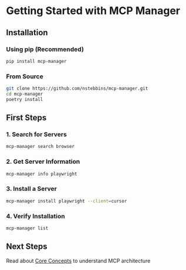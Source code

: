 # Getting Started with MCP Manager

## Installation

### Using pip (Recommended)
```bash
pip install mcp-manager
```

### From Source
```bash
git clone https://github.com/nstebbins/mcp-manager.git
cd mcp-manager
poetry install
```

## First Steps

### 1. Search for Servers
```bash
mcp-manager search browser
```

### 2. Get Server Information
```bash
mcp-manager info playwright
```

### 3. Install a Server
```bash
mcp-manager install playwright --client=cursor
```

### 4. Verify Installation
```bash
mcp-manager list
```

## Next Steps

Read about [Core Concepts](./core-concepts.md) to understand MCP architecture
